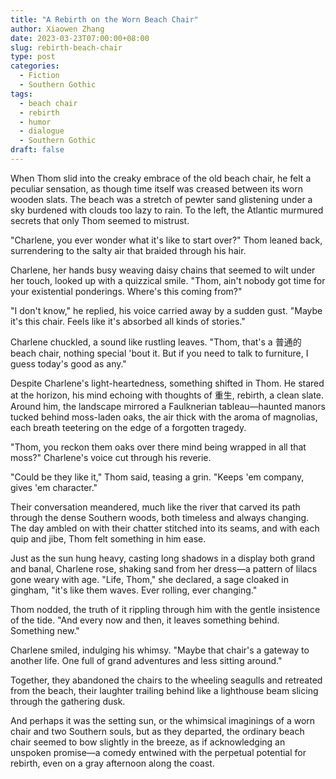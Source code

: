 ```yaml
---
title: "A Rebirth on the Worn Beach Chair"
author: Xiaowen Zhang
date: 2023-03-23T07:00:00+08:00
slug: rebirth-beach-chair
type: post
categories:
  - Fiction
  - Southern Gothic
tags:
  - beach chair
  - rebirth
  - humor
  - dialogue
  - Southern Gothic
draft: false
---
```


When Thom slid into the creaky embrace of the old beach chair, he felt a peculiar sensation, as though time itself was creased between its worn wooden slats. The beach was a stretch of pewter sand glistening under a sky burdened with clouds too lazy to rain. To the left, the Atlantic murmured secrets that only Thom seemed to mistrust.

"Charlene, you ever wonder what it's like to start over?" Thom leaned back, surrendering to the salty air that braided through his hair.

Charlene, her hands busy weaving daisy chains that seemed to wilt under her touch, looked up with a quizzical smile. "Thom, ain't nobody got time for your existential ponderings. Where's this coming from?"

"I don't know," he replied, his voice carried away by a sudden gust. "Maybe it's this chair. Feels like it's absorbed all kinds of stories."

Charlene chuckled, a sound like rustling leaves. "Thom, that's a 普通的beach chair, nothing special 'bout it. But if you need to talk to furniture, I guess today's good as any."

Despite Charlene's light-heartedness, something shifted in Thom. He stared at the horizon, his mind echoing with thoughts of 重生, rebirth, a clean slate. Around him, the landscape mirrored a Faulknerian tableau—haunted manors tucked behind moss-laden oaks, the air thick with the aroma of magnolias, each breath teetering on the edge of a forgotten tragedy.

"Thom, you reckon them oaks over there mind being wrapped in all that moss?" Charlene's voice cut through his reverie.

"Could be they like it," Thom said, teasing a grin. "Keeps 'em company, gives 'em character."

Their conversation meandered, much like the river that carved its path through the dense Southern woods, both timeless and always changing. The day ambled on with their chatter stitched into its seams, and with each quip and jibe, Thom felt something in him ease.

Just as the sun hung heavy, casting long shadows in a display both grand and banal, Charlene rose, shaking sand from her dress—a pattern of lilacs gone weary with age. "Life, Thom," she declared, a sage cloaked in gingham, "it's like them waves. Ever rolling, ever changing."

Thom nodded, the truth of it rippling through him with the gentle insistence of the tide. "And every now and then, it leaves something behind. Something new."

Charlene smiled, indulging his whimsy. "Maybe that chair's a gateway to another life. One full of grand adventures and less sitting around."

Together, they abandoned the chairs to the wheeling seagulls and retreated from the beach, their laughter trailing behind like a lighthouse beam slicing through the gathering dusk.

And perhaps it was the setting sun, or the whimsical imaginings of a worn chair and two Southern souls, but as they departed, the ordinary beach chair seemed to bow slightly in the breeze, as if acknowledging an unspoken promise—a comedy entwined with the perpetual potential for rebirth, even on a gray afternoon along the coast.